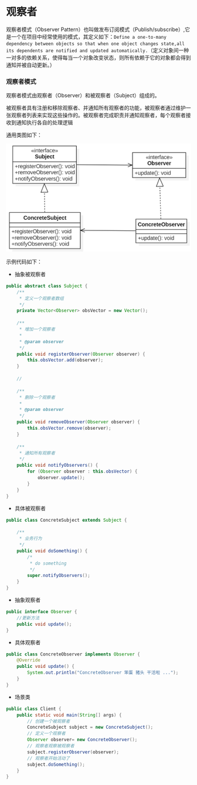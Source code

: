 # 观察者

观察者模式（Observer Pattern）也叫做发布订阅模式（Publish/subscribe）,它是一个在项目中经常使用的模式，其定义如下：`Define a one-to-many dependency between objects so that when one object changes state,all its dependents are notified and updated automatically.`（定义对象间一种一对多的依赖关系，使得每当一个对象改变状态，则所有依赖于它的对象都会得到通知并被自动更新。）

### 观察者模式

观察者模式由观察者（Observer）和被观察者（Subject）组成的。

被观察者具有注册和移除观察者、并通知所有观察者的功能，被观察者通过维护一张观察者列表来实现这些操作的。被观察者完成职责并通知观察者，每个观察者接收到通知执行各自的处理逻辑

通用类图如下：

<div align="left">
    <img src="https://github.com/lazecoding/Note/blob/main/images/pattern/观察者模式通用类图.png" width="600px">
</div>

示例代码如下：

- 抽象被观察者

```java
public abstract class Subject {
    /**
     * 定义一个观察者数组
     */
    private Vector<Observer> obsVector = new Vector();

    /**
     * 增加一个观察者
     *
     * @param observer
     */
    public void registerObserver(Observer observer) {
        this.obsVector.add(observer);
    }

    //

    /**
     * 删除一个观察者
     *
     * @param observer
     */
    public void removeObserver(Observer observer) {
        this.obsVector.remove(observer);
    }

    /**
     * 通知所有观察者
     */
    public void notifyObservers() {
        for (Observer observer : this.obsVector) {
            observer.update();
        }
    }
}
```

- 具体被观察者

```java
public class ConcreteSubject extends Subject {

    /**
     * 业务行为
     */
    public void doSomething() {
        /*
         * do something
         */
        super.notifyObservers();
    }
}
```

- 抽象观察者

```java
public interface Observer {
    //更新方法
    public void update();
}
```

- 具体观察者

```java
public class ConcreteObserver implements Observer {
    @Override
    public void update() {
        System.out.println("ConcreteObserver 笨蛋 猪头 干活啦 ...");
    }
}
```

- 场景类

```java
public class Client {
    public static void main(String[] args) {
        // 创建一个被观察者
        ConcreteSubject subject = new ConcreteSubject();
        // 定义一个观察者
        Observer observer= new ConcreteObserver();
        // 观察者观察被观察者
        subject.registerObserver(observer);
        // 观察者开始活动了
        subject.doSomething();
    }
}
```